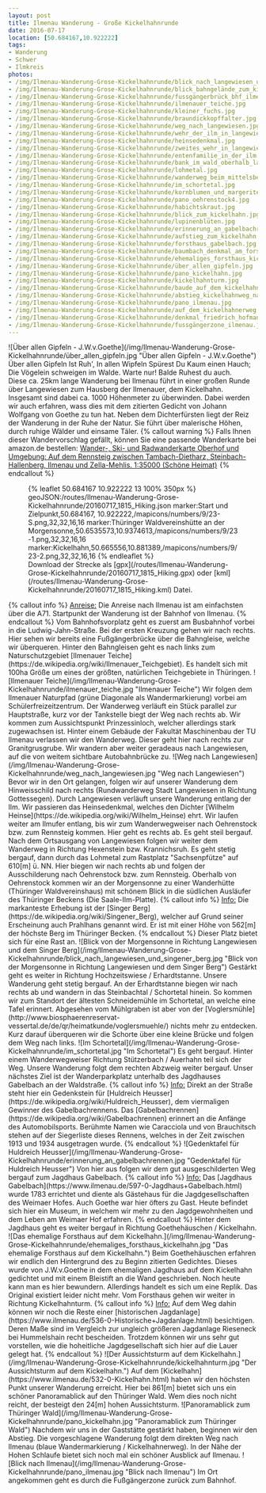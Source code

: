 ```yaml
---
layout: post
title: Ilmenau Wanderung - Große Kickelhahnrunde
date: 2016-07-17
location: [50.684167,10.922222]
tags:
- Wanderung
- Schwer
- Ilmkreis
photos:
- /img/Ilmenau-Wanderung-Grose-Kickelhahnrunde/blick_nach_langewiesen_und_singener_berg.jpg
- /img/Ilmenau-Wanderung-Grose-Kickelhahnrunde/blick_bahngelände_zum_kickelhahn.JPG
- /img/Ilmenau-Wanderung-Grose-Kickelhahnrunde/fussgängerbrück_bhf_ilmenau.jpg
- /img/Ilmenau-Wanderung-Grose-Kickelhahnrunde/ilmenauer_teiche.jpg
- /img/Ilmenau-Wanderung-Grose-Kickelhahnrunde/kleiner_fuchs.jpg
- /img/Ilmenau-Wanderung-Grose-Kickelhahnrunde/braundickkopffalter.jpg
- /img/Ilmenau-Wanderung-Grose-Kickelhahnrunde/weg_nach_langewiesen.jpg
- /img/Ilmenau-Wanderung-Grose-Kickelhahnrunde/wehr_der_ilm_in_langewiesen.jpg
- /img/Ilmenau-Wanderung-Grose-Kickelhahnrunde/heinsedenkmal.jpg
- /img/Ilmenau-Wanderung-Grose-Kickelhahnrunde/zweites_wehr_in_langewiesen.jpg
- /img/Ilmenau-Wanderung-Grose-Kickelhahnrunde/entenfamilie_in_der_ilm.jpg
- /img/Ilmenau-Wanderung-Grose-Kickelhahnrunde/bank_im_wald_oberhalb_langewiesen.jpg
- /img/Ilmenau-Wanderung-Grose-Kickelhahnrunde/lohmetal.jpg
- /img/Ilmenau-Wanderung-Grose-Kickelhahnrunde/wanderweg_beim_mittelsberg.jpg
- /img/Ilmenau-Wanderung-Grose-Kickelhahnrunde/im_schortetal.jpg
- /img/Ilmenau-Wanderung-Grose-Kickelhahnrunde/kornblumen_und_margeriten.jpg
- /img/Ilmenau-Wanderung-Grose-Kickelhahnrunde/pano_oehrenstock4.jpg
- /img/Ilmenau-Wanderung-Grose-Kickelhahnrunde/habichtskraut.jpg
- /img/Ilmenau-Wanderung-Grose-Kickelhahnrunde/blick_zum_kickelhahn.jpg
- /img/Ilmenau-Wanderung-Grose-Kickelhahnrunde/lupinenblüten.jpg
- /img/Ilmenau-Wanderung-Grose-Kickelhahnrunde/erinnerung_an_gabelbachrennen.jpg
- /img/Ilmenau-Wanderung-Grose-Kickelhahnrunde/aufstieg_zum_kickelhahn.jpg
- /img/Ilmenau-Wanderung-Grose-Kickelhahnrunde/forsthaus_gabelbach.jpg
- /img/Ilmenau-Wanderung-Grose-Kickelhahnrunde/baumbach_denkmal_am_forsthaus_gabelbach.jpg
- /img/Ilmenau-Wanderung-Grose-Kickelhahnrunde/ehemaliges_forsthaus_kickelhahn.jpg
- /img/Ilmenau-Wanderung-Grose-Kickelhahnrunde/über_allen_gipfeln.jpg
- /img/Ilmenau-Wanderung-Grose-Kickelhahnrunde/pano_kickelhahn.jpg
- /img/Ilmenau-Wanderung-Grose-Kickelhahnrunde/kickelhahnturm.jpg
- /img/Ilmenau-Wanderung-Grose-Kickelhahnrunde/baude_auf_dem_kickelhahn.jpg
- /img/Ilmenau-Wanderung-Grose-Kickelhahnrunde/abstieg_kickelhahnweg_nach_ilmenau.jpg
- /img/Ilmenau-Wanderung-Grose-Kickelhahnrunde/pano_ilmenau.jpg
- /img/Ilmenau-Wanderung-Grose-Kickelhahnrunde/auf_dem_kickelhahnerweg.jpg
- /img/Ilmenau-Wanderung-Grose-Kickelhahnrunde/denkmal_friedrich_hofmann.jpg
- /img/Ilmenau-Wanderung-Grose-Kickelhahnrunde/fussgängerzone_ilmenau.jpg
---
```

<div class="container"><div class="col-sm-4">![Über allen Gipfeln  - J.W.v.Goethe](/img/Ilmenau-Wanderung-Grose-Kickelhahnrunde/über_allen_gipfeln.jpg "Über allen Gipfeln  - J.W.v.Goethe")</div><div class="col-sm-4">Über allen Gipfeln
Ist Ruh',
In allen Wipfeln
Spürest Du
Kaum einen Hauch;
Die Vögelein schweigen im Walde.
Warte nur! Balde
Ruhest du auch.
</div></div>
Diese ca. 25km lange Wanderung bei Ilmenau führt in einer großen Runde über Langewiesen zum Hausberg der Ilmenauer, dem Kickelhahn. Insgesamt sind dabei ca. 1000 Höhenmeter zu überwinden. Dabei werden wir auch erfahren, wass dies mit dem zitierten Gedicht von Johann Wolfgang von Goethe zu tun hat. Neben dem Dichterfürsten liegt der Reiz der Wanderung in der Ruhe der Natur. Sie führt über malerische Höhen, durch ruhige Wälder und einsame Täler.
{% callout warning %}
Falls Ihnen dieser Wandervorschlag gefällt, können Sie eine passende Wanderkarte bei amazon.de bestellen:
<a rel="nofollow" href="https://www.amazon.de/Wander--Radwanderkarte-Oberhof-Umgebung-Steinbach-Hallenberg/dp/3895910775/ref=as_li_ss_tl?ie=UTF8&qid=1468849613&sr=8-9&keywords=wanderkarte+ilmenau&linkCode=ll1&tag=thueringergip-21&linkId=ed62e5358052bf1c4f0a5e2724df3e83">Wander-, Ski- und Radwanderkarte Oberhof und Umgebung: Auf dem Rennsteig zwischen Tambach-Dietharz, Steinbach-Hallenberg, Ilmenau und Zella-Mehlis. 1:35000 (Schöne Heimat)</a><img src="https://ir-de.amazon-adsystem.com/e/ir?t=thueringergip-21&l=as2&o=3&a=1468849613" width="1" height="1" border="0" alt="" style="border:none !important; margin:0px !important;" />
{% endcallout %}
<figure>{% leaflet 50.684167 10.922222 13 100% 350px %}
geoJSON:/routes/Ilmenau-Wanderung-Grose-Kickelhahnrunde/20160717_1815_Hiking.json
marker:Start und Zielpunkt,50.684167, 10.922222,/mapicons/numbers/9/23-S.png,32,32,16,16
marker:Thüringer Waldvereinshütte an der Morgensonne,50.6535573,10.9374613,/mapicons/numbers/9/23-1.png,32,32,16,16
marker:Kickelhahn,50.665556,10.881389,/mapicons/numbers/9/23-2.png,32,32,16,16
{% endleaflet %}<figcaption>Download der Strecke als [gpx](/routes/Ilmenau-Wanderung-Grose-Kickelhahnrunde/20160717_1815_Hiking.gpx) oder [kml](/routes/Ilmenau-Wanderung-Grose-Kickelhahnrunde/20160717_1815_Hiking.kml) Datei.</figcaption></figure>
<!-- more -->
{% callout info %}
<u>Anreise:</u> Die Anreise nach Ilmenau ist am einfachsten über die A71. Startpunkt der Wanderung ist der Bahnhof von Ilmenau.
{% endcallout %}
Vom Bahnhofsvorplatz geht es zuerst am Busbahnhof vorbei in die Ludwig-Jahn-Straße. Bei der ersten Kreuzung gehen wir nach rechts. Hier sehen wir bereits eine Fußgängerbrücke über die Bahngleise, welche wir überqueren. Hinter den Bahngleisen geht es nach links zum Naturschutzgebiet [Ilmenauer Teiche](https://de.wikipedia.org/wiki/Ilmenauer_Teichgebiet). Es handelt sich mit 100ha Größe um eines der größten, natürlichen Teichgebiete in Thüringen.
![Ilmenauer Teiche](/img/Ilmenau-Wanderung-Grose-Kickelhahnrunde/ilmenauer_teiche.jpg "Ilmenauer Teiche")
Wir folgen dem Ilmenauer Naturpfad (grüne Diagonale als Wandermarkierung) vorbei am Schülerfreizeitzentrum. Der Wanderweg verläuft ein Stück parallel zur Hauptstraße, kurz vor der Tankstelle biegt der Weg nach rechts ab. Wir kommen zum Aussichtspunkt Prinzessinloch, welcher allerdings stark zugewachsen ist. Hinter einem Gebäude der Fakultät Maschinenbau der TU Ilmenau verlassen wir den Wanderweg. Dieser geht hier nach rechts zur Granitgrusgrube. Wir wandern aber weiter geradeaus nach Langewiesen, auf die von weitem sichtbare Autobahnbrücke zu.
![Weg nach Langewiesen](/img/Ilmenau-Wanderung-Grose-Kickelhahnrunde/weg_nach_langewiesen.jpg "Weg nach Langewiesen")
Bevor wir in den Ort gelangen, folgen wir auf unserer Wanderung dem Hinweisschild nach rechts (Rundwanderweg Stadt Langewiesen in Richtung Gottessegen). Durch Langewiesen verläuft unsere Wanderung entlang der Ilm. Wir passieren das Heinsedenkmal, welches den Dichter [Wilhelm Heinse](https://de.wikipedia.org/wiki/Wilhelm_Heinse) ehrt. Wir laufen weiter am Ilmufer entlang, bis wir zum Wanderwegweiser nach Oehrenstock bzw. zum Rennsteig kommen. Hier geht es rechts ab. Es geht steil bergauf. Nach dem Ortsausgang von Langewiesen folgen wir weiter dem Wanderweg in Richtung Hexenstein bzw. Krannichsruh. Es geht stetig bergauf, dann durch das Lohmetal zum Rastplatz "Sachsenpfütze" auf 610[m] ü. NN. Hier biegen wir nach rechts ab und folgen der Ausschilderung nach Oehrenstock bzw. zum Rennsteig. Oberhalb von Oehrenstock kommen wir an der Morgensonne zu einer Wanderhütte (Thüringer Waldvereinshaus) mit schönem Blick in die südlichen Ausläufer des Thüringer Beckens (Die Saale-Ilm-Platte).
{% callout info %}
<u>Info:</u> Die markanteste Erhebung ist der [Singer Berg](https://de.wikipedia.org/wiki/Singener_Berg), welcher auf Grund seiner Erscheinung auch Prahlhans genannt wird. Er ist mit einer Höhe von 562[m] der höchste Berg im Thüringer Becken.
{% endcallout %}
Dieser Platz bietet sich für eine Rast an.
![Blick von der Morgensonne in Richtung Langewiesen und dem Singer Berg](/img/Ilmenau-Wanderung-Grose-Kickelhahnrunde/blick_nach_langewiesen_und_singener_berg.jpg "Blick von der Morgensonne in Richtung Langewiesen und dem Singer Berg")
Gestärkt geht es weiter in Richtung Hochzeitswiese / Erhardtstanne. Unsere Wanderung geht stetig bergauf. An der Erhardtstanne biegen wir nach rechts ab und wandern in das Steinbachtal / Schortetal hinein. So kommen wir zum Standort der ältesten Schneidemühle im Schortetal, an welche eine Tafel erinnert. Abgesehen vom Mühlgraben ist aber von der [Voglersmühle](http://www.biosphaerenreservat-vessertal.de/de/qr/heimatkunde/voglersmuehle/) nichts mehr zu entdecken. Kurz darauf überqueren wir die Schorte über eine kleine Brücke und folgen dem Weg nach links.
![Im Schortetal](/img/Ilmenau-Wanderung-Grose-Kickelhahnrunde/im_schortetal.jpg "Im Schortetal")
Es geht bergauf. Hinter einem Wanderwegweiser Richtung Stützerbach / Auerhahn teil sich der Weg. Unsere Wanderung folgt dem rechten Abzweig weiter bergauf. Unser nächstes Ziel ist der Wanderparkplatz unterhalb des Jagdhauses Gabelbach an der Waldstraße.
{% callout info %}
<u>Info:</u> Direkt an der Straße steht hier ein Gedenkstein für [Huldreich Heusser](https://de.wikipedia.org/wiki/Huldreich_Heusser), dem viermaligen Gewinner des Gabelbachrennens. Das [Gabelbachrennen](https://de.wikipedia.org/wiki/Gabelbachrennen) erinnert an die Anfänge des Automobilsports. Berühmte Namen wie Caracciola und von Brauchitsch stehen auf der Siegerliste dieses Rennens, welches in der Zeit zwischen 1913 und 1934 ausgetragen wurde.
{% endcallout %}
![Gedenktafel für Huldreich Heusser](/img/Ilmenau-Wanderung-Grose-Kickelhahnrunde/erinnerung_an_gabelbachrennen.jpg "Gedenktafel für Huldreich Heusser")
Von hier aus folgen wir dem gut ausgeschilderten Weg bergauf zum Jagdhaus Gabelbach.
{% callout info %}
<u>Info:</u> Das [Jagdhaus Gabelbach](https://www.ilmenau.de/597-0-Jagdhaus+Gabelbach.html) wurde 1783 errichtet und diente als Gästehaus für die Jagdgesellschaften des Weimaer Hofes. Auch Goethe war hier öfters zu Gast. Heute befindet sich hier ein Museum, in welchem wir mehr zu den Jagdgewohnheiten und dem Leben am Weimaer Hof erfahren.
{% endcallout %}
Hinter dem Jagdhaus geht es weiter bergauf in Richtung Goethehäuschen / Kickelhahn.
![Das ehemalige Forsthaus auf dem Kickelhahn.](/img/Ilmenau-Wanderung-Grose-Kickelhahnrunde/ehemaliges_forsthaus_kickelhahn.jpg "Das ehemalige Forsthaus auf dem Kickelhahn.")
Beim Goethehäuschen erfahren wir endlich den Hintergrund des zu Beginn zitierten Gedichtes. Dieses wurde von J.W.v.Goethe in dem ehemaligen Jagdhaus auf dem Kickelhahn gedichtet und mit einem Bleistift an die Wand geschrieben. Noch heute kann man es hier bewundern. Allerdings handelt es sich um eine Replik. Das Original existiert leider nicht mehr.
Vom Forsthaus gehen wir weiter in Richtung Kickelhahnturm.
{% callout info %}
<u>Info:</u> Auf dem Weg dahin können wir noch die Reste einer [historischen Jagdanlage](https://www.ilmenau.de/536-0-Historische+Jagdanlage.html) besichtigen. Deren Maße sind im Vergleich zur ungleich größeren Jagdanlage Rieseneck bei Hummelshain recht bescheiden. Trotzdem können wir uns sehr gut vorstellen, wie die hoheitliche Jagdgesellschaft sich hier auf die Lauer gelegt hat.
{% endcallout %}
![Der Aussichtsturm auf dem Kickelhahn.](/img/Ilmenau-Wanderung-Grose-Kickelhahnrunde/kickelhahnturm.jpg "Der Aussichtsturm auf dem Kickelhahn.")
Auf dem [Kickelhahn](https://www.ilmenau.de/532-0-Kickelhahn.html) haben wir den höchsten Punkt unserer Wanderung erreicht. Hier bei 861[m] bietet sich uns ein schöner Panoramablick auf den Thüringer Wald. Wem dies noch nicht reicht, der besteigt den 24[m] hohen Aussichtsturm.
![Panoramablick zum Thüringer Wald](/img/Ilmenau-Wanderung-Grose-Kickelhahnrunde/pano_kickelhahn.jpg "Panoramablick zum Thüringer Wald")
Nachdem wir uns in der Gaststätte gestärkt haben, beginnen wir den Abstieg. Die vorgeschlagene Wanderung folgt dem direkten Weg nach Ilmenau (blaue Wandermarkierung / Kickelhahnerweg). In der Nähe der Hohen Schlaufe bietet sich noch mal ein schöner Ausblick auf Ilmenau.
![Blick nach Ilmenau](/img/Ilmenau-Wanderung-Grose-Kickelhahnrunde/pano_ilmenau.jpg "Blick nach Ilmenau")
Im Ort angekommen geht es durch die Fußgängerzone zurück zum Bahnhof.
